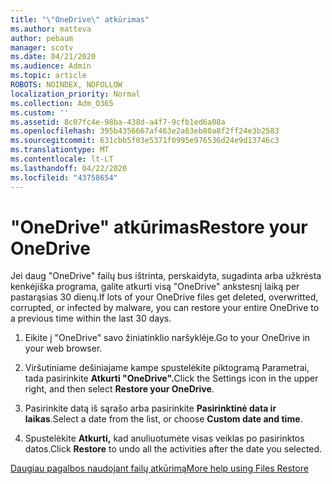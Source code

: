 ```yaml
---
title: "\"OneDrive\" atkūrimas"
ms.author: matteva
author: pebaum
manager: scotv
ms.date: 04/21/2020
ms.audience: Admin
ms.topic: article
ROBOTS: NOINDEX, NOFOLLOW
localization_priority: Normal
ms.collection: Adm_O365
ms.custom: ''
ms.assetid: 8c07fc4e-98ba-438d-a4f7-9cfb1ed6a08a
ms.openlocfilehash: 395b4356667af463e2a63eb80a8f2ff24e3b2583
ms.sourcegitcommit: 631cbb5f03e5371f0995e976536d24e9d13746c3
ms.translationtype: MT
ms.contentlocale: lt-LT
ms.lasthandoff: 04/22/2020
ms.locfileid: "43758654"
---
```

# <a name="restore-your-onedrive"></a><span data-ttu-id="f9283-102">"OneDrive" atkūrimas</span><span class="sxs-lookup"><span data-stu-id="f9283-102">Restore your OneDrive</span></span>

<span data-ttu-id="f9283-103">Jei daug "OneDrive" failų bus ištrinta, perskaidyta, sugadinta arba užkrėsta kenkėjiška programa, galite atkurti visą "OneDrive" ankstesnį laiką per pastarąsias 30 dienų.</span><span class="sxs-lookup"><span data-stu-id="f9283-103">If lots of your OneDrive files get deleted, overwritted, corrupted, or infected by malware, you can restore your entire OneDrive to a previous time within the last 30 days.</span></span>
  
1. <span data-ttu-id="f9283-104">Eikite į "OneDrive" savo žiniatinklio naršyklėje.</span><span class="sxs-lookup"><span data-stu-id="f9283-104">Go to your OneDrive in your web browser.</span></span>
    
2. <span data-ttu-id="f9283-105">Viršutiniame dešiniajame kampe spustelėkite piktogramą Parametrai, tada pasirinkite **Atkurti "OneDrive".**</span><span class="sxs-lookup"><span data-stu-id="f9283-105">Click the Settings icon in the upper right, and then select **Restore your OneDrive**.</span></span>
    
3. <span data-ttu-id="f9283-106">Pasirinkite datą iš sąrašo arba pasirinkite **Pasirinktinė data ir laikas**.</span><span class="sxs-lookup"><span data-stu-id="f9283-106">Select a date from the list, or choose **Custom date and time**.</span></span>
    
4. <span data-ttu-id="f9283-107">Spustelėkite **Atkurti,** kad anuliuotumėte visas veiklas po pasirinktos datos.</span><span class="sxs-lookup"><span data-stu-id="f9283-107">Click **Restore** to undo all the activities after the date you selected.</span></span> 
    
[<span data-ttu-id="f9283-108">Daugiau pagalbos naudojant failų atkūrimą</span><span class="sxs-lookup"><span data-stu-id="f9283-108">More help using Files Restore</span></span>](https://go.microsoft.com/fwlink/?linkid=872874)
  

